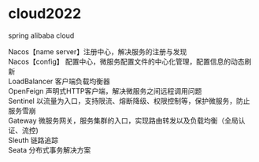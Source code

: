 # cloud2022
spring alibaba cloud

Nacos【name server】注册中心，解决服务的注册与发现  
Nacos【config】 配置中心，微服务配置文件的中心化管理，配置信息的动态刷新  
LoadBalancer 客户端负载均衡器  
OpenFeign 声明式HTTP客户端，解决微服务之间远程调用问题  
Sentinel 以流量为入口，支持限流、熔断降级、权限控制等，保护微服务，防止服务雪崩  
Gateway 微服务网关，服务集群的入口，实现路由转发以及负载均衡（全局认证、流控)  
Sleuth 链路追踪  
Seata 分布式事务解决方案  
